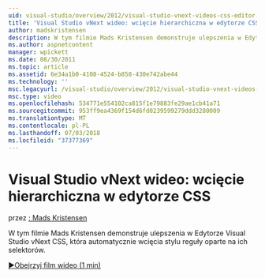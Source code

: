 ```yaml
---
uid: visual-studio/overview/2012/visual-studio-vnext-videos-css-editor-hierarchical-indentation
title: 'Visual Studio vNext wideo: wcięcie hierarchiczna w edytorze CSS | Dokumentacja firmy Microsoft'
author: madskristensen
description: W tym filmie Mads Kristensen demonstruje ulepszenia w Edytorze Visual Studio vNext CSS, która automatycznie wcięcia stylu reguły oparte na ich selektora arkusza...
ms.author: aspnetcontent
manager: wpickett
ms.date: 08/30/2011
ms.topic: article
ms.assetid: 6e34a1b0-4108-4524-b858-430e742abe44
ms.technology: ''
msc.legacyurl: /visual-studio/overview/2012/visual-studio-vnext-videos-css-editor-hierarchical-indentation
msc.type: video
ms.openlocfilehash: 534771e554102ca815f1e79883fe29ae1cb41a71
ms.sourcegitcommit: 953ff9ea4369f154d6fd0239599279ddd3280009
ms.translationtype: MT
ms.contentlocale: pl-PL
ms.lasthandoff: 07/03/2018
ms.locfileid: "37377369"
---
```

<a name="visual-studio-vnext-videos-css-editor-hierarchical-indentation"></a>Visual Studio vNext wideo: wcięcie hierarchiczna w edytorze CSS
====================
przez [: Mads Kristensen](https://github.com/madskristensen)

W tym filmie Mads Kristensen demonstruje ulepszenia w Edytorze Visual Studio vNext CSS, która automatycznie wcięcia stylu reguły oparte na ich selektorów.

[&#9654;Obejrzyj film wideo (1 min)](https://channel9.msdn.com/Blogs/ASP-NET-Site-Videos/visual-studio-vnext-videos-css-editor-hierarchical-indentation)
